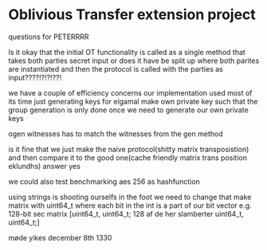 # Oblivious Transfer extension project

questions for PETERRRR

Is it okay that the initial OT functionality is called as a single method that takes both parties secret input or does it have be split up where both parites are instantiated and then the protocol is called with the parties as input????!?!?!??!

we have a couple of efficiency concerns
    our implementation used most of its time just generating keys for elgamal
make own private key such that the group generation is only done once we need to generate our own private keys

ogen witnesses has to match the witnesses from the gen method

is it fine that we just make the naive protocol(shitty matrix transposistion)
and then compare it to the good one(cache friendly matrix trans position eklundhs)
    answer yes

we could also test
benchmarking
aes 256 as hashfunction

using strings is shooting ourselfs in the foot we need to change that
make matrix with uint64_t where each bit in the int is a part of our bit vector
e.g. 128-bit sec matrix
    [uint64_t, uint64_t;
     128 af de her slamberter
     uint64_t, uint64_t;]
          
møde yikes
december 8th 1330
